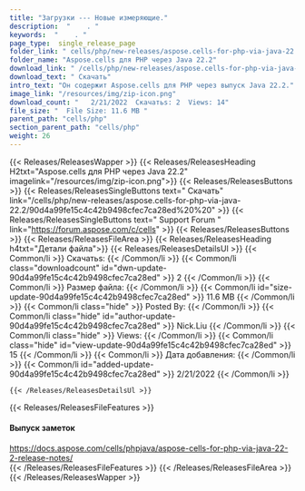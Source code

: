```yaml
---
title: "Загрузки --- Новые измеряющие." 
description:  "    . " 
keywords:  "    . " 
page_type:  single_release_page
folder_link: " cells/php/new-releases/aspose.cells-for-php-via-java-22.2/"
folder_name: "Aspose.cells для PHP через Java 22.2"
download_link: " /cells/php/new-releases/aspose.cells-for-php-via-java-22.2/90d4a99fe15c4c42b9498cfec7ca28ed"
download_text: " Скачать"
intro_text: "Он содержит Aspose.cells для PHP через выпуск Java 22.2."
image_link: "/resources/img/zip-icon.png"
download_count: "   2/21/2022  Скачатьs: 2  Views: 14"
file_size: "  File Size: 11.6 MB "
parent_path: "cells/php"
section_parent_path: "cells/php"
weight: 26
---
```


{{< Releases/ReleasesWapper >}}
  {{< Releases/ReleasesHeading H2txt="Aspose.cells для PHP через Java 22.2" imagelink="/resources/img/zip-icon.png">}}
  {{< Releases/ReleasesButtons >}}
    {{< Releases/ReleasesSingleButtons text=" Скачать" link="/cells/php/new-releases/aspose.cells-for-php-via-java-22.2/90d4a99fe15c4c42b9498cfec7ca28ed%20%20" >}}
    {{< Releases/ReleasesSingleButtons text=" Support Forum " link="https://forum.aspose.com/c/cells" >}}
  {{< Releases/ReleasesButtons >}}
  {{< Releases/ReleasesFileArea >}}
    {{< Releases/ReleasesHeading h4txt="Детали файла">}}
    {{< Releases/ReleasesDetailsUl >}}
            {{< Common/li  >}} Скачатьs: {{< /Common/li >}} 
      {{< Common/li class="downloadcount" id="dwn-update-90d4a99fe15c4c42b9498cfec7ca28ed" >}} 2 {{< /Common/li >}} 
      {{< Common/li  >}} Размер файла: {{< /Common/li >}} 
      {{< Common/li id="size-update-90d4a99fe15c4c42b9498cfec7ca28ed" >}} 11.6 MB {{< /Common/li >}} 
      {{< Common/li  class="hide" >}} Posted By: {{< /Common/li >}} 
      {{< Common/li class="hide" id="author-update-90d4a99fe15c4c42b9498cfec7ca28ed" >}} Nick.Liu {{< /Common/li >}} 
      {{< Common/li class="hide"  >}} Views: {{< /Common/li >}} 
      {{< Common/li class="hide" id="view-update-90d4a99fe15c4c42b9498cfec7ca28ed" >}} 15 {{< /Common/li >}} 
      {{< Common/li  >}} Дата добавления: {{< /Common/li >}} 
      {{< Common/li id="added-update-90d4a99fe15c4c42b9498cfec7ca28ed" >}} 2/21/2022 {{< /Common/li >}} 

    {{< /Releases/ReleasesDetailsUl >}}

  {{< Releases/ReleasesFileFeatures >}}
      <h4>Выпуск заметок</h4><div><a href="https://docs.aspose.com/cells/phpjava/aspose-cells-for-php-via-java-22-2-release-notes/">https://docs.aspose.com/cells/phpjava/aspose-cells-for-php-via-java-22-2-release-notes/</a></div>
  {{< /Releases/ReleasesFileFeatures >}}
 {{< /Releases/ReleasesFileArea >}}
{{< /Releases/ReleasesWapper >}}



